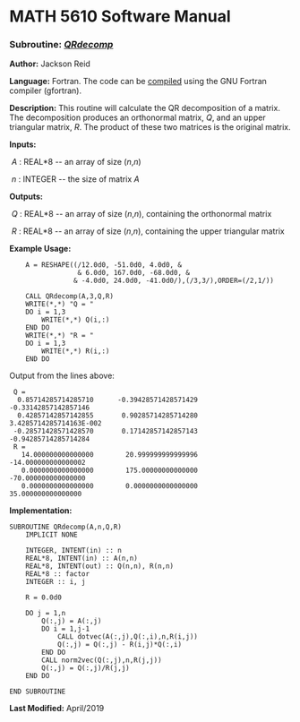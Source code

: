 # MATH 5610 Software Manual

### Subroutine: [_QRdecomp_](../QRdecomp.f90)

**Author:** Jackson Reid

**Language:** Fortran. The code can be [compiled](compilation.md) using the GNU Fortran compiler (gfortran).

**Description:** This routine will calculate the QR decomposition of a matrix. The decomposition produces an orthonormal matrix, _Q_, and an upper triangular matrix, _R_. The product of these two matrices is the original matrix. 

**Inputs:** 

​        _A_ : REAL*8 -- an array of size (_n_,_n_) 

​	_n_ : INTEGER -- the size of matrix _A_ 

**Outputs:** 

​        _Q_ : REAL*8 -- an array of size (_n_,_n_), containing the orthonormal matrix

​        _R_ : REAL*8 -- an array of size (_n_,_n_), containing the upper triangular matrix

**Example Usage:** 

```
    A = RESHAPE((/12.0d0, -51.0d0, 4.0d0, &
                 & 6.0d0, 167.0d0, -68.0d0, &
                & -4.0d0, 24.0d0, -41.0d0/),(/3,3/),ORDER=(/2,1/))
    
    CALL QRdecomp(A,3,Q,R)
    WRITE(*,*) "Q = "
    DO i = 1,3
        WRITE(*,*) Q(i,:)
    END DO
    WRITE(*,*) "R = "
    DO i = 1,3
        WRITE(*,*) R(i,:)
    END DO
```
Output from the lines above:
```
 Q = 
  0.85714285714285710      -0.39428571428571429      -0.33142857142857146     
  0.42857142857142855       0.90285714285714280        3.4285714285714163E-002
 -0.28571428571428570       0.17142857142857143      -0.94285714285714284     
 R = 
   14.000000000000000        20.999999999999996       -14.000000000000002     
   0.0000000000000000        175.00000000000000       -70.000000000000000     
   0.0000000000000000        0.0000000000000000        35.000000000000000 
```
**Implementation:**

```
SUBROUTINE QRdecomp(A,n,Q,R)
    IMPLICIT NONE

    INTEGER, INTENT(in) :: n
    REAL*8, INTENT(in) :: A(n,n)
    REAL*8, INTENT(out) :: Q(n,n), R(n,n)
    REAL*8 :: factor
    INTEGER :: i, j

    R = 0.0d0

    DO j = 1,n
        Q(:,j) = A(:,j)
        DO i = 1,j-1
            CALL dotvec(A(:,j),Q(:,i),n,R(i,j))
            Q(:,j) = Q(:,j) - R(i,j)*Q(:,i)
        END DO
        CALL norm2vec(Q(:,j),n,R(j,j))
        Q(:,j) = Q(:,j)/R(j,j)
    END DO

END SUBROUTINE
```



**Last Modified:** April/2019

